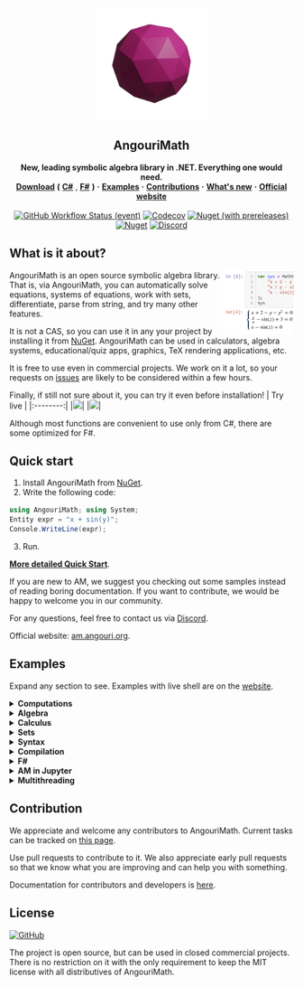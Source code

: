 <p align="center">
  <a href="https://github.com/asc-community/AngouriMath">
    <img src="./.github/additional/readme/icon_white.png" alt="AngouriMath logo" width="200" height="200">
  </a>
</p>

<h2 align="center">AngouriMath</h2>

<p align="center">
  <b>New, leading symbolic algebra library in .NET. Everything one would need.</b>
  <br>
  <a href="https://www.nuget.org/packages/AngouriMath" title="Go to NuGet"><b>Download</b></a>
  <b>(</b>
  <a href="https://www.nuget.org/packages/AngouriMath" title="Go to NuGet"><b>C#</b></a>
  , 
  <a href="https://www.nuget.org/packages/AngouriMath.FSharp" title="Go to NuGet to get an F# version"><b>F#</b></a>
  <b>)</b>
  <b>·</b>
  <a href="#exam"><b>Examples</b></a>
  <b>·</b>
  <a href="#contrib"><b>Contributions</b></a>
  <b>·</b>
  <a href="https://am.angouri.org/whatsnew/"><b>What's new</b></a>
  <b>·</b>
  <a href="https://am.angouri.org/"><b>Official website</b></a>
  <br>
  <br>
  <a href="./Sources/Tests/UnitTests"><img alt="GitHub Workflow Status (event)" src="https://img.shields.io/github/workflow/status/asc-community/AngouriMath/Test?color=darkgreen&label=Tests&logo=github&style=flat-square"></a>
  <a href="https://codecov.io/gh/asc-community/AngouriMath"><img alt="Codecov" src="https://img.shields.io/codecov/c/gh/asc-community/AngouriMath?color=orange&label=Coverage&logo=codecov&style=flat-square"></a>
  <a href="https://www.nuget.org/packages/AngouriMath"><img alt="Nuget (with prereleases)" src="https://img.shields.io/nuget/vpre/AngouriMath?color=blue&label=NuGet&logo=nuget&style=flat-square"></a>
  <a href="https://www.nuget.org/packages/AngouriMath"><img alt="Nuget" src="https://img.shields.io/nuget/dt/AngouriMath?color=darkblue&label=Downloads&style=flat-square"></a>
  <a href="https://discord.gg/YWJEX7a"><img alt="Discord" src="https://img.shields.io/discord/642350046213439489?color=purple&label=Discord&logo=discord&style=flat-square"></a>
</p>

## What is it about?

<a href="#jupyter"><img src="./.github/additional/readme/side.PNG" align="right" width="25%" alt="AngouriMath now supports Jupyter integration"/></a>

AngouriMath is an open source symbolic algebra library. That is, via AngouriMath,
you can automatically solve equations, systems of equations, work with sets, differentiate,
parse from string, and try many other features.

It is not a CAS, so you can use it in any your project by installing it from 
<a href="https://www.nuget.org/packages/AngouriMath">NuGet</a>. AngouriMath
can be used in calculators, algebra systems, educational/quiz apps, graphics,
TeX rendering applications, etc.

It is free to use even in commercial projects. We work on it a lot, so your requests on 
<a href="https://github.com/asc-community/AngouriMath/issues">issues</a> are likely to
be considered within a few hours.

Finally, if still not sure about it, you can try it even before installation!
| Try live |
|:--------:|
|<a href="https://dotnetfiddle.net/FIcaDG"><img src="https://img.shields.io/static/v1?label=Go%20to&message=.NET%20Fiddle&color=purple&style=for-the-badge"></a>|
|<a href="https://mybinder.org/v2/gh/asc-community/Try/main"><img src="https://img.shields.io/static/v1?label=Go%20to&message=Jupyter%20NB&color=purple&style=for-the-badge"></a>|

Although most functions are convenient to use only from C#, there are some
optimized for F#.

## Quick start
1. Install AngouriMath from [NuGet](https://www.nuget.org/packages/AngouriMath).
2. Write the following code:
```cs
using AngouriMath; using System;
Entity expr = "x + sin(y)";
Console.WriteLine(expr);
```
3. Run.

<a href="https://am.angouri.org/quickstart/"><strong>More detailed Quick Start</strong></a>.

If you are new to AM, we suggest you checking out some samples instead of reading boring 
documentation. If you want to contribute, we would be happy to welcome you in our
community.

For any questions, feel free to contact us via <a href="https://discord.gg/YWJEX7a">Discord</a>.

Official website: [am.angouri.org](https://am.angouri.org/).

<a id="exam"></a>

## Examples

Expand any section to see. Examples with live shell are on the [website](https://am.angouri.org/).

<details><summary><strong>Computations</strong></summary>

Use as a simple calculator:
```cs
Entity expr = "1 + 2 * log(3, 9)";
Console.WriteLine(expr.EvalNumerical());
```
<img src="https://render.githubusercontent.com/render/math?math=5">

```cs
Console.WriteLine("2 / 3 + sqrt(-16)".EvalNumerical());
>>> 2 / 3 + 4i
```
<img src="https://render.githubusercontent.com/render/math?math=\frac{2}{3} %2B 4i">

```cs
Console.WriteLine("(-2) ^ 3".EvalNumerical());
```
<img src="https://render.githubusercontent.com/render/math?math=-8">

Build expressions with variables and substitute them:
```cs
Entity expr = "2x + sin(x) / sin(2 ^ x)";
var subs = expr.Substitute("x", 0.3m);
Console.WriteLine(subs);
```
<img src="https://render.githubusercontent.com/render/math?math=2\times \frac{3}{10}%2B\frac{\sin\left(\frac{3}{10}\right)}{\sin\left(\sqrt[10]{2}^{3}\right)}">

Simplify complicated expressions:
```cs
Console.WriteLine("2x + x + 3 + (4 a * a^6) / a^3 / 5".Simplify());
```
<img src="https://render.githubusercontent.com/render/math?math=3%2B\frac{4}{5}\times {a}^{4}%2B3\times x">

```cs
var expr = "1/2 + sin(pi / 4) + (sin(3x)2 + cos(3x)2)";
Console.WriteLine(expr.Simplify());
```
<img src="https://render.githubusercontent.com/render/math?math=\frac{1}{2}\times \left(1%2B\sqrt{2}\right)%2B1">

Compiled functions work 15x+ faster
```cs
var x = MathS.Variable("x");
var expr = MathS.Sin(x) + MathS.Sqrt(x) / (MathS.Sqrt(x) + MathS.Cos(x)) + MathS.Pow(x, 3);
var func = expr.Compile(x);
Console.WriteLine(func.Substitute(3));
```

```cs
var expr = "sin(x) + sqrt(x) / (sqrt(x) + cos(x)) + x3";
var compiled = expr.Compile("x");
Console.WriteLine(compiled.Substitute(4));
```

</details>

<details><summary><strong>Algebra</strong></summary>

Start with boolean algebra:
```cs
Entity expr1 = "a and b or c";

// Those are the same
Entity expr3 = "a -> b";
Entity expr3 = "a implies b";
```

```cs
Entity expr = "a -> true";
Console.WriteLine(MathS.SolveBooleanTable(expr, "a"));
```

```
>>> Matrix[2 x 1]
>>> False
>>> True
```

Next, solve some equations:
```cs
Console.WriteLine("x2 + x + a".SolveEquation("x"));
```
<img src="https://render.githubusercontent.com/render/math?math=\left\{\frac{-1-\sqrt{1-4\times a}}{2},\frac{-1%2B\sqrt{1-4\times a}}{2}\right\}">

Under developing now and forever (always available)
```cs
Entity expr = "(sin(x)2 - sin(x) + a)(b - x)((-3) * x + 2 + 3 * x ^ 2 + (x + (-3)) * x ^ 3)";
Console.WriteLine(expr.SolveEquation("x").Latexise());
```
<img src="https://render.githubusercontent.com/render/math?math=\left\{-\left(-\arcsin\left(\frac{1-\sqrt{1-4\times a}}{2}\right)-2\times \pi\times n_{1}\right),-\left(-\pi--\arcsin\left(\frac{1-\sqrt{1-4\times a}}{2}\right)-2\times \pi\times n_{1}\right),-\left(-\arcsin\left(\frac{1%2B\sqrt{1-4\times a}}{2}\right)-2\times \pi\times n_{1}\right),-\left(-\pi--\arcsin\left(\frac{1%2B\sqrt{1-4\times a}}{2}\right)-2\times \pi\times n_{1}\right),\frac{-b}{-1},-i,i,1,2\right\}">

Try some inequalities:
```cs
Console.WriteLine("(x - 6)(x + 9) >= 0".Solve("x"));
```
<img src="https://render.githubusercontent.com/render/math?math=\left\{-9,6\right\}\cup\left(-\infty%3B-9\right)\cup\left(6%3B\infty\right)">

Systems of equations:
```cs
var system = MathS.Equations(
    "x2 + y + a",
    "y - 0.1x + b"
);
Console.WriteLine(system);
var solutions = system.Solve("x", "y");
Console.WriteLine(solutions);
```
System:

<img src="https://render.githubusercontent.com/render/math?math=\begin{cases}{x}^{2}%2By%2Ba = 0\\y-\frac{1}{10}\times x%2Bb = 0\\\end{cases}">

Result:

<img src="./.github/additional/readme/pic1.PNG">

```cs
var system = MathS.Equations(
    "cos(x2 + 1)^2 + 3y",
    "y * (-1) + 4cos(x2 + 1)"
);
Console.WriteLine(system.Latexise());
var solutions = system.Solve("x", "y");
Console.WriteLine(solutions);
```
<img src="https://render.githubusercontent.com/render/math?math=\begin{cases}{\cos\left({x}^{2}%2B1\right)}^{2}%2B3\times y = 0\\y\times -1%2B4\times \cos\left({x}^{2}%2B1\right) = 0\\\end{cases}">
(solution matrix is too complicated to show)

</details>

<details><summary><strong>Calculus</strong></summary>

Find derivatives:
```cs
Entity func = "x2 + ln(cos(x) + 3) + 4x";
Entity derivative = func.Differentiate("x");
Console.WriteLine(derivative.Simplify());
```
<img src="https://render.githubusercontent.com/render/math?math=4%2B\frac{\sin\left(x\right)}{{\ln\left(\cos\left(x\right)%2B3\right)}^{2}\times \left(\cos\left(x\right)%2B3\right)}%2B2\times x">

Find limits:
```cs
WriteLine("(a x2 + b x) / (e x - h x2 - 3)".Limit("x", "+oo").InnerSimplified);
```
<img src="https://render.githubusercontent.com/render/math?math=\frac{a}{-h}">

Find integrals:
```cs
WriteLine("x2 + a x".Integrate("x").InnerSimplified);
```
<img src="https://render.githubusercontent.com/render/math?math=\frac{{x}^{3}}{3}%2Ba\times \frac{{x}^{2}}{2}">

</details>

<details><summary><strong>Sets</strong></summary>

There are four types of sets:
```cs
WriteLine("{ 1, 2 }".Latexise());
WriteLine("[3; +oo)".Latexise());
WriteLine("RR".Latexise());
WriteLine("{ x : x8 + a x < 0 }".Latexise());
```

<img src="https://render.githubusercontent.com/render/math?math=\left\{ 1, 2 \right\}">
<img src="https://render.githubusercontent.com/render/math?math=\left[3%3B \infty \right)">
<img src="https://render.githubusercontent.com/render/math?math=\mathbb{R}">
<img src="https://render.githubusercontent.com/render/math?math=\left\{ x %3A {x}^{8}%2B a\times x < 0 \right\}">

And there operators:
```cs
WriteLine(@"A \/ B".Latexise());
WriteLine(@"A /\ B".Latexise());
WriteLine(@"A \ B".Latexise());
```

<img src="https://render.githubusercontent.com/render/math?math=A\cup B">
<img src="https://render.githubusercontent.com/render/math?math=A\cap B">
<img src="https://render.githubusercontent.com/render/math?math=A\setminus B">

</details>

<details><summary><strong>Syntax</strong></summary>

You can build LaTeX with AngouriMath:
```cs
var expr = "x ^ y + sqrt(x) + integral(sqrt(x) / a, x, 1) + derive(sqrt(x) / a, x, 1) + limit(sqrt(x) / a, x, +oo)";
Console.WriteLine(expr.Latexise());
>>> {x}^{y}+\sqrt{x}+\int \left[\frac{\sqrt{x}}{a}\right] dx+\frac{d\left[\frac{\sqrt{x}}{a}\right]}{dx}+\lim_{x\to \infty } \left[\frac{\sqrt{x}}{a}\right]
```
<img src="https://render.githubusercontent.com/render/math?math={x}^{y}%2B\sqrt{x}%2B\int\left[\frac{\sqrt{x}}{a}\right]dx%2B\frac{d\left[\frac{\sqrt{x}}{a}\right]}{dx}%2B\lim_{x\to\infty}\left[\frac{\sqrt{x}}{a}\right]">

You can parse `Entity` from string with
```cs
var expr = MathS.FromString("x + 2 + sqrt(x)");
Entity expr = "x + 2 + sqrt(x)";
```

A few convenient features: `x2` => `x^2`, `a x` => `a * x`, `(...)2` => `(...)^2`, `2(...)` => `2 * (...)`

</details>

<details><summary><strong>Compilation</strong></summary>

Now you can compile expressions with pritimives into native lambdas. They will be
at least as fast as if you wrote them in line in code, or faster if you have
same subexpressions in your expression.

```cs
Entity expr = "a and x > 3";
var func = expr.Compile<bool, double, bool>("a", "x");
WriteLine(func(true, 6));
WriteLine(func(false, 6));
WriteLine(func(true, 2));
WriteLine(func(false, 2));
```

Output:

```
True
False
False
False
```

</details>

<details><summary><strong>F#</strong></summary>

<a href="https://www.nuget.org/packages/AngouriMath.FSharp">Download</a>

Not everything is supported directly from F#, so if something missing, you will need
to address that functional from AngouriMath.

```fs
open Functions
open Operators
open FromToString


solve "x" "x + 2 = 0"

simplify (solve "x" "x2 + 2 a x + a2 = 0")

differentiate "x" "x2 + a x"

integrate "x" "x2 + e"

limit "x" "0" "sin(a x) / x"

"sin(a x) / x" &&& "x" --> 0

latex "x / e + alpha + sqrt(x) + integral(y + 3, y, 1)"
```

</details>

<details><summary><strong>AM in Jupyter</strong></summary>

If you already installed <a href="https://jupyter.org/install">Jupyter</a> and 
<a href="https://github.com/dotnet/interactive/blob/main/docs/NotebooksLocalExperience.md">Interactive</a> for it, install
<a href="https://www.nuget.org/packages/AngouriMath.Interactive">package</a> by copying this to your first cell:

```cs
#r "nuget:AngouriMath.Interactive, *-*"
Interactive.magic();
```

Now any `ILatexiseable` will be displayed as LaTeX:

<img src=".github/additional/readme/interactive.PNG"/>

Check the <a href="Sources/Samples/Interactive.Sample.ipynb">F#</a> and 
<a href="Sources/Samples/CSharp.Interactive.Sample.ipynb">C#</a> samples.

</details>

<details><summary><strong>Multithreading</strong></summary>

You are guaranteed that all functions in AM run in one thread. It is also guaranteed that you can safely run multiple 
functions from AM in different threads, that is, all static variables and lazy properties are thread-safe.

There is also support of cancellation a task. However, to avoid injecting the cancellation token argument into all methods,
we use `AsyncLocal<T>` instead. That is why instead of passing your token to all methods what you need is to pass it once
to the `MathS.Multithreading.SetLocalCancellationToken(CancellationToken)` method.

There is a sample code demonstrating cancellation:

```cs
var cancellationTokenSource = new CancellationTokenSource();

// That goes instead of passing your token to methods
MathS.Multithreading.SetLocalCancellationToken(cancellationTokenSource.Token);

// Then you normally run your task
var currTask = Task.Run(() => InputText.Text.Solve("x"), cancellationTokenSource.Token);

try
{
    await currTask;
    LabelState.Text = currTask.Result.ToString();
}
catch (OperationCanceledException)
{
    LabelState.Text = "Operation canceled";
}
```

</details>

## <a name="contrib"></a>Contribution

We appreciate and welcome any contributors to AngouriMath. Current tasks can be tracked
on <a href="https://github.com/asc-community/AngouriMath/projects">this page</a>.

Use pull requests to contribute to it. We also appreciate early pull requests so that we know what you are improving and
can help you with something.

Documentation for contributors and developers is <a href="./Sources/AngouriMath/Docs/Contributing/README.md">here</a>.

## <a name="license"></a>License

<a href="./LICENSE.md"><img alt="GitHub" src="https://img.shields.io/github/license/asc-community/AngouriMath?color=purple&label=License&style=flat-square"></a>

The project is open source, but can be used in closed commercial projects. There is no restriction on it
with the only requirement to keep the MIT license with all distributives of AngouriMath.
